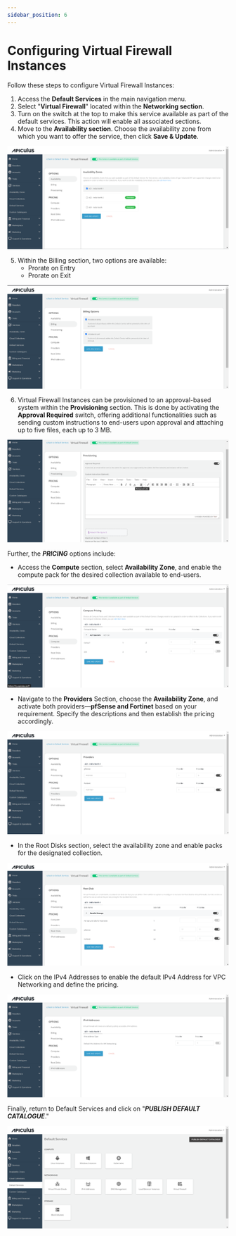 ```yaml
---
sidebar_position: 6
---
```

# Configuring Virtual Firewall Instances

Follow these steps to configure Virtual Firewall Instances:

1. Access the **Default Services** in the main navigation menu.
2. Select "**Virtual Firewall**" located within the **Networking section**.
3. Turn on the switch at the top to make this service available as part of the default services. This action will enable all associated sections.
4. Move to the **Availability section**. Choose the availability zone from which you want to offer the service, then click **Save & Update**.

![Configuring Virtual Firewall Instances](img/ConfiguringVirtualFirewallInstances1.png)

5. Within the Billing section, two options are available: 
	- Prorate on Entry
	- Prorate on Exit

![Configuring Virtual Firewall Instances](img/ConfiguringVirtualFirewallInstances2.png)

6. Virtual Firewall Instances can be provisioned to an approval-based system within the **Provisioning** section. This is done by activating the **Approval Required** switch, offering additional functionalities such as sending custom instructions to end-users upon approval and attaching up to five files, each up to 3 MB.

![Configuring Virtual Firewall Instances](img/ConfiguringVirtualFirewallInstances3.png)

Further, the _**PRICING**_ options include:

- Access the **Compute** section, select **Availability Zone**, and enable the compute pack for the desired collection available to end-users.

![Configuring Virtual Firewall Instances](img/ConfiguringVirtualFirewallInstances4.png)

- Navigate to the **Providers** Section, choose the **Availability Zone**, and activate both providers—**pfSense and Fortinet** based on your requirement. Specify the descriptions and then establish the pricing accordingly.

![Configuring Virtual Firewall Instances](img/ConfiguringVirtualFirewallInstances5.png)

- In the Root Disks section, select the availability zone and enable packs for the designated collection.

![Configuring Virtual Firewall Instances](img/ConfiguringVirtualFirewallInstances6.png)

- Click on the IPv4 Addresses to enable the default IPv4 Address for VPC Networking and define the pricing.

![Configuring Virtual Firewall Instances](img/ConfiguringVirtualFirewallInstances7.png)

Finally, return to Default Services and click on "**_PUBLISH DEFAULT CATALOGUE_**."

![Configuring Virtual Firewall Instances](img/ConfiguringVirtualFirewallInstances8.png)